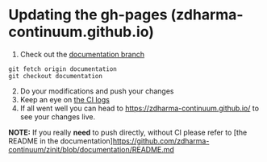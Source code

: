 # Updating the gh-pages (zdharma-continuum.github.io)

1. Check out the [documentation branch](https://github.com/zdharma-continuum/zinit/tree/documentation)
```shell
git fetch origin documentation
git checkout documentation
```
2. Do your modifications and push your changes
3. Keep an eye on [the CI logs](https://github.com/zdharma-continuum/zinit/actions/workflows/gh-pages.yaml)
4. If all went well you can head to https://zdharma-continuum.github.io/ to see your changes live.

**NOTE:** If you really **need** to push directly, without CI please refer to
[the README in the documentation]https://github.com/zdharma-continuum/zinit/blob/documentation/README.md
